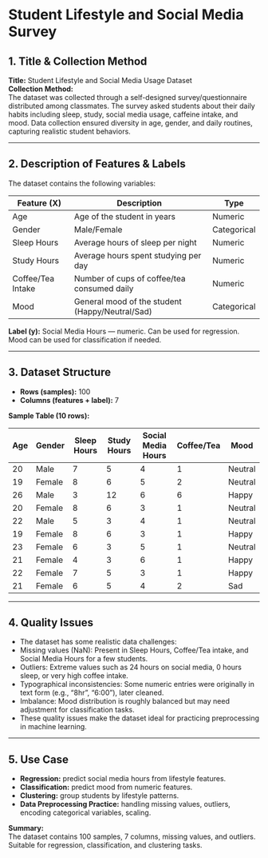 # Student Lifestyle and Social Media Survey

## 1. Title & Collection Method
**Title:** Student Lifestyle and Social Media Usage Dataset  
**Collection Method:**  
The dataset was collected through a self-designed survey/questionnaire distributed among classmates. The survey asked students about their daily habits including sleep, study, social media usage, caffeine intake, and mood. Data collection ensured diversity in age, gender, and daily routines, capturing realistic student behaviors.

---

## 2. Description of Features & Labels
The dataset contains the following variables:

| Feature (X)       | Description                                | Type        |
|------------------|--------------------------------------------|------------|
| Age               | Age of the student in years                | Numeric    |
| Gender            | Male/Female                                | Categorical|
| Sleep Hours       | Average hours of sleep per night           | Numeric    |
| Study Hours       | Average hours spent studying per day       | Numeric    |
| Coffee/Tea Intake | Number of cups of coffee/tea consumed daily| Numeric    |
| Mood              | General mood of the student (Happy/Neutral/Sad) | Categorical |

**Label (y):** Social Media Hours — numeric. Can be used for regression. Mood can be used for classification if needed.

---

## 3. Dataset Structure
- **Rows (samples):** 100  
- **Columns (features + label):** 7  

**Sample Table (10 rows):**

| Age | Gender | Sleep Hours | Study Hours | Social Media Hours | Coffee/Tea | Mood |
|-----|--------|------------|------------|------------------|-----------|------|
| 20  | Male   | 7          | 5          | 4                | 1         | Neutral |
| 19  | Female | 8          | 6          | 5                | 2         | Neutral |
| 26  | Male   | 3          | 12         | 6                | 6         | Happy |
| 20  | Female | 8          | 6          | 3                | 1         | Neutral |
| 22  | Male   | 5          | 3          | 4                | 1         | Neutral |
| 19  | Female | 8          | 6          | 3                | 1         | Happy |
| 23  | Female | 6          | 3          | 5                | 1         | Neutral |
| 21  | Female | 4          | 3          | 6                | 1         | Happy |
| 22  | Female | 7          | 5          | 3                | 1         | Happy |
| 21  | Female | 6          | 5          | 4                | 2         | Sad |

---

## 4. Quality Issues
- The dataset has some realistic data challenges:
- Missing values (NaN): Present in Sleep Hours, Coffee/Tea intake, and Social Media Hours for a few students.
- Outliers: Extreme values such as 24 hours on social media, 0 hours sleep, or very high coffee intake.
- Typographical inconsistencies: Some numeric entries were originally in text form (e.g., “8hr”, “6:00”), later cleaned.
- Imbalance: Mood distribution is roughly balanced but may need adjustment for classification tasks.
- These quality issues make the dataset ideal for practicing preprocessing in machine learning.

---

## 5. Use Case
- **Regression:** predict social media hours from lifestyle features.  
- **Classification:** predict mood from numeric features.  
- **Clustering:** group students by lifestyle patterns.  
- **Data Preprocessing Practice:** handling missing values, outliers, encoding categorical variables, scaling.  

**Summary:**  
The dataset  contains 100 samples, 7 columns, missing values, and outliers. Suitable for regression, classification, and clustering tasks.
